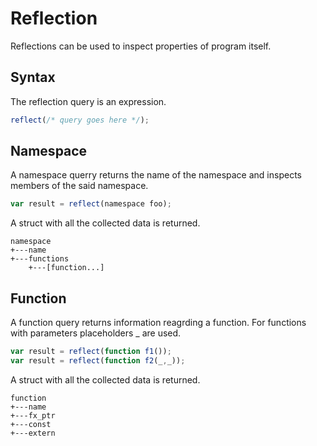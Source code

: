 # Reflection

Reflections can be used to inspect properties of program itself.

## Syntax 

The reflection query is an expression.

```js
reflect(/* query goes here */);
```

## Namespace

A namespace querry returns the name of the namespace and inspects members of the said namespace.

```js
var result = reflect(namespace foo);
```

A struct with all the collected data is returned.

```
namespace
+---name
+---functions
    +---[function...]  
```

## Function

A function query returns information reagrding a function. For functions with parameters placeholders _ are used.

```js
var result = reflect(function f1());
var result = reflect(function f2(_,_));
```

A struct with all the collected data is returned.

```
function
+---name
+---fx_ptr 
+---const 
+---extern 
```

